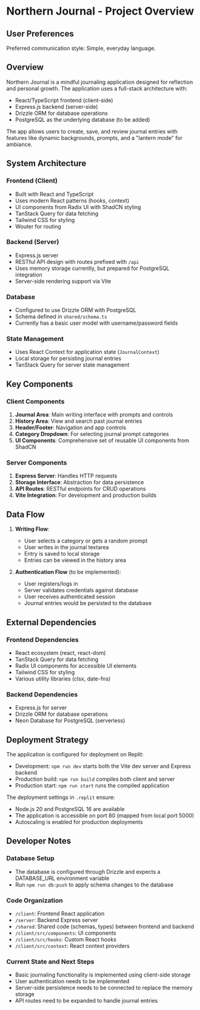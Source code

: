 # Northern Journal - Project Overview

## User Preferences
Preferred communication style: Simple, everyday language.

## Overview
Northern Journal is a mindful journaling application designed for reflection and personal growth. The application uses a full-stack architecture with:

- React/TypeScript frontend (client-side)
- Express.js backend (server-side)
- Drizzle ORM for database operations
- PostgreSQL as the underlying database (to be added)

The app allows users to create, save, and review journal entries with features like dynamic backgrounds, prompts, and a "lantern mode" for ambiance.

## System Architecture

### Frontend (Client)
- Built with React and TypeScript
- Uses modern React patterns (hooks, context)
- UI components from Radix UI with ShadCN styling
- TanStack Query for data fetching
- Tailwind CSS for styling
- Wouter for routing

### Backend (Server)
- Express.js server
- RESTful API design with routes prefixed with `/api`
- Uses memory storage currently, but prepared for PostgreSQL integration
- Server-side rendering support via Vite

### Database
- Configured to use Drizzle ORM with PostgreSQL
- Schema defined in `shared/schema.ts`
- Currently has a basic user model with username/password fields

### State Management
- Uses React Context for application state (`JournalContext`)
- Local storage for persisting journal entries
- TanStack Query for server state management

## Key Components

### Client Components
1. **Journal Area**: Main writing interface with prompts and controls
2. **History Area**: View and search past journal entries
3. **Header/Footer**: Navigation and app controls
4. **Category Dropdown**: For selecting journal prompt categories
5. **UI Components**: Comprehensive set of reusable UI components from ShadCN

### Server Components
1. **Express Server**: Handles HTTP requests
2. **Storage Interface**: Abstraction for data persistence
3. **API Routes**: RESTful endpoints for CRUD operations
4. **Vite Integration**: For development and production builds

## Data Flow

1. **Writing Flow**:
   - User selects a category or gets a random prompt
   - User writes in the journal textarea
   - Entry is saved to local storage
   - Entries can be viewed in the history area

2. **Authentication Flow** (to be implemented):
   - User registers/logs in
   - Server validates credentials against database
   - User receives authenticated session
   - Journal entries would be persisted to the database

## External Dependencies

### Frontend Dependencies
- React ecosystem (react, react-dom)
- TanStack Query for data fetching
- Radix UI components for accessible UI elements
- Tailwind CSS for styling
- Various utility libraries (clsx, date-fns)

### Backend Dependencies
- Express.js for server
- Drizzle ORM for database operations
- Neon Database for PostgreSQL (serverless)

## Deployment Strategy

The application is configured for deployment on Replit:
- Development: `npm run dev` starts both the Vite dev server and Express backend
- Production build: `npm run build` compiles both client and server
- Production start: `npm run start` runs the compiled application

The deployment settings in `.replit` ensure:
- Node.js 20 and PostgreSQL 16 are available
- The application is accessible on port 80 (mapped from local port 5000)
- Autoscaling is enabled for production deployments

## Developer Notes

### Database Setup
- The database is configured through Drizzle and expects a DATABASE_URL environment variable
- Run `npm run db:push` to apply schema changes to the database

### Code Organization
- `/client`: Frontend React application
- `/server`: Backend Express server
- `/shared`: Shared code (schemas, types) between frontend and backend
- `/client/src/components`: UI components
- `/client/src/hooks`: Custom React hooks
- `/client/src/context`: React context providers

### Current State and Next Steps
- Basic journaling functionality is implemented using client-side storage
- User authentication needs to be implemented
- Server-side persistence needs to be connected to replace the memory storage
- API routes need to be expanded to handle journal entries